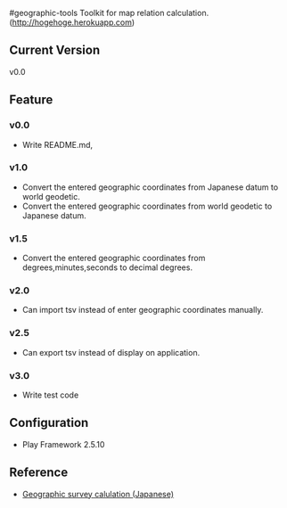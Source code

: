 #geographic-tools
Toolkit for map relation calculation.
(http://hogehoge.herokuapp.com)

## Current Version
v0.0

## Feature
### v0.0
- Write README.md,

### v1.0
- Convert the entered geographic coordinates from Japanese datum to world geodetic.
- Convert the entered geographic coordinates from world geodetic to Japanese datum.

### v1.5
- Convert the entered geographic coordinates from degrees,minutes,seconds to decimal degrees.

### v2.0
- Can import tsv instead of enter geographic coordinates manually.

### v2.5
- Can export tsv instead of display on application.

### v3.0
- Write test code

## Configuration
- Play Framework 2.5.10

## Reference
- [Geographic survey calulation (Japanese)](http://vldb.gsi.go.jp/sokuchi/surveycalc/api_help.html)

